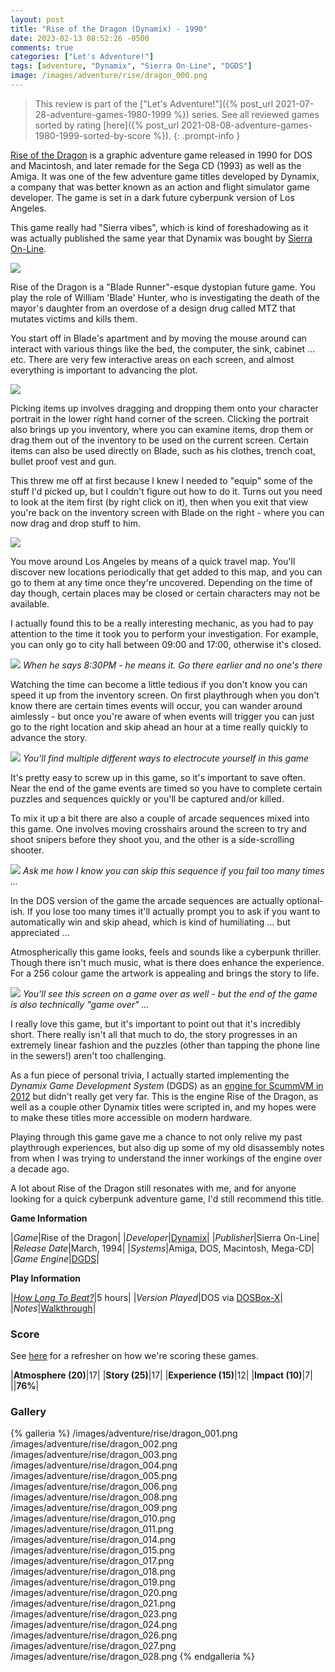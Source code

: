 ```yaml
---
layout: post
title: "Rise of the Dragon (Dynamix) - 1990"
date: 2023-02-13 08:52:26 -0500
comments: true
categories: ["Let's Adventure!"]
tags: [adventure, "Dynamix", "Sierra On-Line", "DGDS"]
image: /images/adventure/rise/dragon_000.png
---
```

> This review is part of the ["Let's Adventure!"]({% post_url 2021-07-28-adventure-games-1980-1999 %}) series. See all reviewed games sorted by rating [here]({% post_url 2021-08-08-adventure-games-1980-1999-sorted-by-score %}).
{: .prompt-info }

[Rise of the Dragon](https://en.wikipedia.org/wiki/Rise_of_the_Dragon) is a graphic adventure game released in 1990 for DOS and Macintosh, and later remade for the Sega CD (1993) as well as the Amiga. It was one of the few adventure game titles developed by Dynamix, a company that was better known as an action and flight simulator game developer. The game is set in a dark future cyberpunk version of Los Angeles.

This game really had "Sierra vibes", which is kind of foreshadowing as it was actually published the same year that Dynamix was bought by [Sierra On-Line](https://en.wikipedia.org/wiki/Sierra_Entertainment).

![](/images/adventure/rise/dragon_007.png)

Rise of the Dragon is a "Blade Runner"-esque dystopian future game. You play the role of William 'Blade' Hunter, who is investigating the death of the mayor's daughter from an overdose of a design drug called MTZ that mutates victims and kills them.

You start off in Blade's apartment and by moving the mouse around can interact with various things like the bed, the computer, the sink, cabinet ... etc. There are very few interactive areas on each screen, and almost everything is important to advancing the plot.

![](/images/adventure/rise/dragon_012.png)

Picking items up involves dragging and dropping them onto your character portrait in the lower right hand corner of the screen. Clicking the portrait also brings up you inventory, where you can examine items, drop them or drag them out of the inventory to be used on the current screen. Certain items can also be used directly on Blade, such as his clothes, trench coat, bullet proof vest and gun.

This threw me off at first because I knew I needed to "equip" some of the stuff I'd picked up, but I couldn't figure out how to do it. Turns out you need to look at the item first (by right click on it), then when you exit that view you're back on the inventory screen with Blade on the right - where you can now drag and drop stuff to him.

![](/images/adventure/rise/dragon_013.png)

You move around Los Angeles by means of a quick travel map. You'll discover new locations periodically that get added to this map, and you can go to them at any time once they're uncovered. Depending on the time of day though, certain places may be closed or certain characters may not be available.

I actually found this to be a really interesting mechanic, as you had to pay attention to the time it took you to perform your investigation. For example, you can only go to city hall between 09:00 and 17:00, otherwise it's closed.

![](/images/adventure/rise/dragon_016.png)
_When he says 8:30PM - he means it. Go there earlier and no one's there_

Watching the time can become a little tedious if you don't know you can speed it up from the inventory screen. On first playthrough when you don't know there are certain times events will occur, you can wander around aimlessly - but once you're aware of when events will trigger you can just go to the right location and skip ahead an hour at a time really quickly to advance the story.

![](/images/adventure/rise/dragon_022.png)
_You'll find multiple different ways to electrocute yourself in this game_

It's pretty easy to screw up in this game, so it's important to save often. Near the end of the game events are timed so you have to complete certain puzzles and sequences quickly or you'll be captured and/or killed.

To mix it up a bit there are also a couple of arcade sequences mixed into this game. One involves moving crosshairs around the screen to try and shoot snipers before they shoot you, and the other is a side-scrolling shooter.

![](/images/adventure/rise/dragon_025.png)
_Ask me how I know you can skip this sequence if you fail too many times ..._

In the DOS version of the game the arcade sequences are actually optional-ish. If you lose too many times it'll actually prompt you to ask if you want to automatically win and skip ahead, which is kind of humiliating ... but appreciated ...

Atmospherically this game looks, feels and sounds like a cyberpunk thriller. Though there isn't much music, what is there does enhance the experience. For a 256 colour game the artwork is appealing and brings the story to life.

![](/images/adventure/rise/dragon_029.png)
_You'll see this screen on a game over as well - but the end of the game is also technically "game over" ..._

I really love this game, but it's important to point out that it's incredibly short. There really isn't all that much to do, the story progresses in an extremely linear fashion and the puzzles (other than tapping the phone line in the sewers!) aren't too challenging.

As a fun piece of personal trivia, I actually started implementing the _Dynamix Game Development System_ (DGDS) as an [engine for ScummVM in 2012](https://github.com/alexbevi/scummvm/commits/dgds) but didn't really get very far. This is the engine Rise of the Dragon, as well as a couple other Dynamix titles were scripted in, and my hopes were to make these titles more accessible on modern hardware.

Playing through this game gave me a chance to not only relive my past playthrough experiences, but also dig up some of my old disassembly notes from when I was trying to understand the inner workings of the engine over a decade ago.

A lot about Rise of the Dragon still resonates with me, and for anyone looking for a quick cyberpunk adventure game, I'd still recommend this title.

**Game Information**

|*Game*|Rise of the Dragon|
|*Developer*|[Dynamix](https://en.wikipedia.org/wiki/Dynamix)|
|*Publisher*|Sierra On-Line|
|*Release Date*|March, 1994|
|*Systems*|Amiga, DOS, Macintosh, Mega-CD|
|*Game Engine*|[DGDS](https://wiki.scummvm.org/index.php/DGDS)|

**Play Information**

|*[How Long To Beat?](https://howlongtobeat.com/game/7838)*|5 hours|
|*Version Played*|DOS via [DOSBox-X](https://dosbox-x.com/)|
|*Notes*|[Walkthrough](https://www.walkthroughking.com/text/riseofthedragon.aspx)|

### Score

See [here](https://www.alexbevi.com/blog/2021/07/28/adventure-games-1980-1999/#scoring) for a refresher on how we're scoring these games.

|**Atmosphere (20)**|17|
|**Story (25)**|17|
|**Experience (15)**|12|
|**Impact (10)**|7|
||**76%**|

### Gallery

{% galleria %}
/images/adventure/rise/dragon_001.png
/images/adventure/rise/dragon_002.png
/images/adventure/rise/dragon_003.png
/images/adventure/rise/dragon_004.png
/images/adventure/rise/dragon_005.png
/images/adventure/rise/dragon_006.png
/images/adventure/rise/dragon_008.png
/images/adventure/rise/dragon_009.png
/images/adventure/rise/dragon_010.png
/images/adventure/rise/dragon_011.png
/images/adventure/rise/dragon_014.png
/images/adventure/rise/dragon_015.png
/images/adventure/rise/dragon_017.png
/images/adventure/rise/dragon_018.png
/images/adventure/rise/dragon_019.png
/images/adventure/rise/dragon_020.png
/images/adventure/rise/dragon_021.png
/images/adventure/rise/dragon_023.png
/images/adventure/rise/dragon_024.png
/images/adventure/rise/dragon_026.png
/images/adventure/rise/dragon_027.png
/images/adventure/rise/dragon_028.png
{% endgalleria %}
